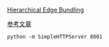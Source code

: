 [Hierarchical Edge Bundling](https://bl.ocks.org/mbostock/1044242)

[参考文章](http://blog.csdn.net/lzhlzz/article/details/44486657)


```
python -m SimpleHTTPServer 8001

```